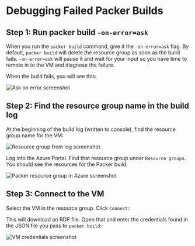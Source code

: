 # Debugging Failed Packer Builds

## Step 1: Run packer build `-on-error=ask`
When you run the `packer build` command, give it the `-on-error=ask` flag.
By default, `packer build` will delete the resource group as soon as the build fails.
`-on-error=ask` will pause it and wait for your input so you have time to remote in to the VM and diagnose the failure.

When the build fails, you will see this:

![Ask on error screenshot](/docs/resources/askOnError.png "Ask on error screenshot")

## Step 2: Find the resource group name in the build log
At the beginning of the build log (written to console), find the resource group name for the VM:

![Resource group from log screenshot](/docs/resources/resourceGroupName.png "Resource group from log screenshot")

Log into the Azure Portal.  Find that resource group under `Resource groups`.  You should see the resources for the Packer build:

![Packer resource group in Azure screenshot](/docs/resources/packerResourceGroup.png "Packer resource group in Azure screenshot")

## Step 3: Connect to the VM
Select the VM in the resource group.  Click `Connect:`

This will download an RDP file.  Open that and enter the credentials found in the JSON file you pass to `packer build`:

![VM credentials screenshot](/docs/resources/vmCredentials.png "VM credentials screenshot")

